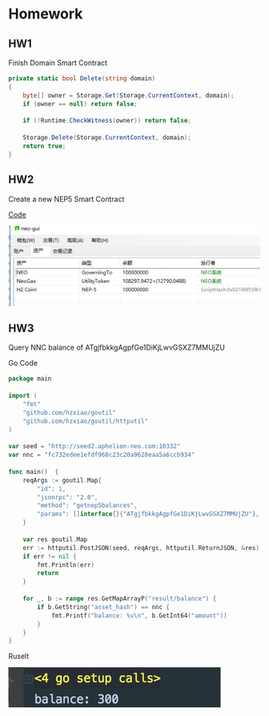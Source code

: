 # Homework

## HW1

Finish Domain Smart Contract

```csharp
private static bool Delete(string domain)
{
    byte[] owner = Storage.Get(Storage.CurrentContext, domain);
    if (owner == null) return false;

    if (!Runtime.CheckWitness(owner)) return false;

    Storage.Delete(Storage.CurrentContext, domain);
    return true;
}
```

## HW2

Create a new NEP5 Smart Contract

[Code](./HZC.cs)

![Result](./HZC.png)

## HW3

Query NNC balance of ATgjfbkkgAgpfGe1DiKjLwvGSXZ7MMUjZU

Go Code
```go
package main

import (
	"fmt"
	"github.com/hzxiao/goutil"
	"github.com/hzxiao/goutil/httputil"
)

var seed = "http://seed2.aphelion-neo.com:10332"
var nnc = "fc732edee1efdf968c23c20a9628eaa5a6ccb934"

func main()  {
	reqArgs := goutil.Map{
		"id": 1,
		"jsonrpc": "2.0",
		"method": "getnep5balances",
		"params": []interface{}{"ATgjfbkkgAgpfGe1DiKjLwvGSXZ7MMUjZU"},
	}

	var res goutil.Map
	err := httputil.PostJSON(seed, reqArgs, httputil.ReturnJSON, &res)
	if err != nil {
		fmt.Println(err)
		return
	}

	for _, b := range res.GetMapArrayP("result/balance") {
		if b.GetString("asset_hash") == nnc {
			fmt.Printf("balance: %v\n", b.GetInt64("amount"))
		}
	}
}
```

Ruselt

![Res](./balance.png)